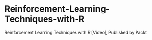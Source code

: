 # Reinforcement-Learning-Techniques-with-R
Reinforcement Learning Techniques with R [Video], Published by Packt
